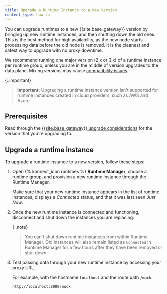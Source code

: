 ```yaml
---
title: Upgrade a Runtime Instance to a New Version
content_type: how-to
---
```


You can upgrade runtimes to a new {{site.base_gateway}} version by bringing
up new runtime instances, and then shutting down the old ones. This is the best
method for high availability, as the new node starts processing data before the
old node is removed. It is the cleanest and safest way to upgrade with no
proxy downtime.

We recommend running one major version (2.x or 3.x) of a runtime instance per runtime group, unless you are in the middle of version upgrades to the data plane. Mixing versions may cause [compatibility issues](/konnect/runtime-manager/version-compatibility).

{:.important}
> **Important:** Upgrading a runtime instance version isn't supported for runtime instances created in cloud providers, such as AWS and Azure.

## Prerequisites

Read through the [{{site.base_gateway}} upgrade considerations](/gateway/latest/upgrade/) for the version that you're upgrading to.

## Upgrade a runtime instance

To upgrade a runtime instance to a new version, follow these steps:

1. Open {% konnect_icon runtimes %} **Runtime Manager**, choose a runtime group,
and provision a new runtime instance through the Runtime Manager.

    Make sure that your new runtime instance appears in the list of runtime
    instances, displays a _Connected_ status, and that it was last seen _Just Now_.

1. Once the new runtime instance is connected and functioning, disconnect
and shut down the instances you are replacing.

    {:.note}
    > You can't shut down runtime instances from within Runtime Manager. Old
    instances will also remain listed as `Connected` in Runtime Manager for a
    few hours after they have been removed or shut down.

1. Test passing data through your new runtime instance by accessing your proxy
URL.

    For example, with the hostname `localhost` and the route path `/mock`:

    ```
    http://localhost:8000/mock
    ```
